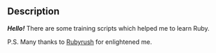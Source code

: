 ## Description
_**Hello!**_ There are some training scripts which helped me to learn Ruby.

P.S. Many thanks to [Rubyrush](https://rubyrush.ru) for enlightened me.